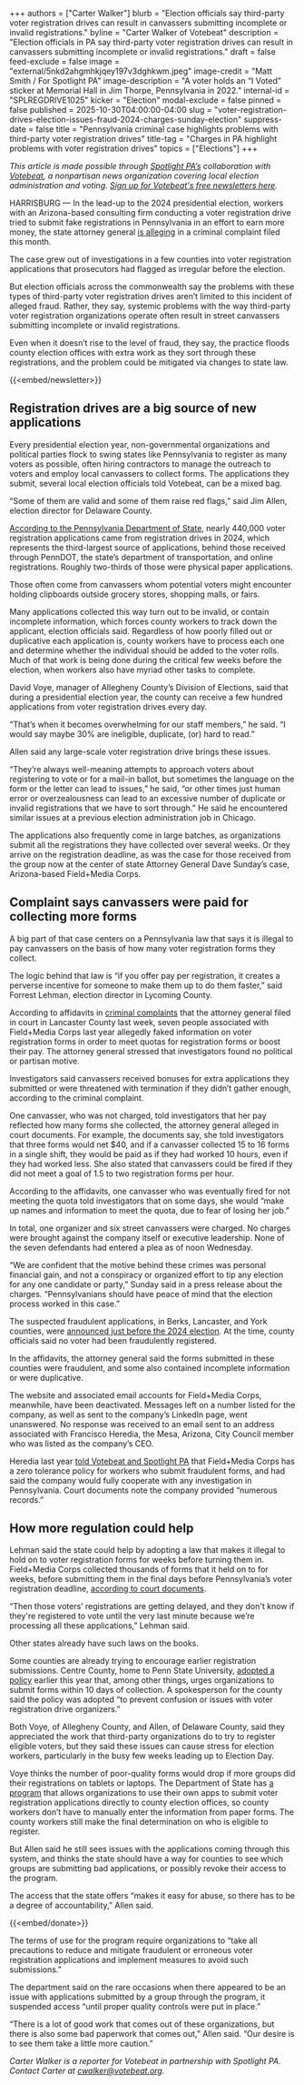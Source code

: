 +++
authors = ["Carter Walker"]
blurb = "Election officials say third-party voter registration drives can result in canvassers submitting incomplete or invalid registrations."
byline = "Carter Walker of Votebeat"
description = "Election officials in PA say third-party voter registration drives can result in canvassers submitting incomplete or invalid registrations."
draft = false
feed-exclude = false
image = "external/5nkd2ahgmhkjqey197v3dghkwm.jpeg"
image-credit = "Matt Smith / For Spotlight PA"
image-description = "A voter holds an “I Voted” sticker at Memorial Hall in Jim Thorpe, Pennsylvania in 2022."
internal-id = "SPLREGDRIVE1025"
kicker = "Election"
modal-exclude = false
pinned = false
published = 2025-10-30T04:00:00-04:00
slug = "voter-registration-drives-election-issues-fraud-2024-charges-sunday-election"
suppress-date = false
title = "Pennsylvania criminal case highlights problems with third-party voter registration drives"
title-tag = "Charges in PA highlight problems with voter registration drives"
topics = ["Elections"]
+++

<em>This article is made possible through </em><a href="https://www.spotlightpa.org/"><em>Spotlight PA’s</em></a><em> collaboration with </em><a href="https://www.votebeat.org/"><em>Votebeat</em></a><em>, a nonpartisan news organization covering local election administration and voting. </em><a href="https://www.votebeat.org/newsletters/"><em>Sign up for Votebeat&#39;s free newsletters here</em></a><em>.</em>

HARRISBURG — In the lead-up to the 2024 presidential election, workers with an Arizona-based consulting firm conducting a voter registration drive tried to submit fake registrations in Pennsylvania in an effort to earn more money, the state attorney general <a href="https://www.documentcloud.org/documents/26198324-zbcr-464-25-guillermo-sainz154110-1/#document/p11">is alleging</a> in a criminal complaint filed this month.

The case grew out of investigations in a few counties into voter registration applications that prosecutors had flagged as irregular before the election.

But election officials across the commonwealth say the problems with these types of third-party voter registration drives aren’t limited to this incident of alleged fraud. Rather, they say, systemic problems with the way third-party voter registration organizations operate often result in street canvassers submitting incomplete or invalid registrations.

Even when it doesn’t rise to the level of fraud, they say, the practice floods county election offices with extra work as they sort through these registrations, and the problem could be mitigated via changes to state law.

{{<embed/newsletter>}}

## Registration drives are a big source of new applications

Every presidential election year, non-governmental organizations and political parties flock to swing states like Pennsylvania to register as many voters as possible, often hiring contractors to manage the outreach to voters and employ local canvassers to collect forms. The applications they submit, several local election officials told Votebeat, can be a mixed bag.

“Some of them are valid and some of them raise red flags,” said Jim Allen, election director for Delaware County.

<a href="https://www.pa.gov/content/dam/copapwp-pagov/en/dos/resources/voting-and-elections/reports/voter-registration/dos_voter_registration_report_2024_final.pdf">According to the Pennsylvania Department of State</a>, nearly 440,000 voter registration applications came from registration drives in 2024, which represents the third-largest source of applications, behind those received through PennDOT, the state’s department of transportation, and online registrations. Roughly two-thirds of those were physical paper applications.

Those often come from canvassers whom potential voters might encounter holding clipboards outside grocery stores, shopping malls, or fairs.

Many applications collected this way turn out to be invalid, or contain incomplete information, which forces county workers to track down the applicant, election officials said. Regardless of how poorly filled out or duplicative each application is, county workers have to process each one and determine whether the individual should be added to the voter rolls. Much of that work is being done during the critical few weeks before the election, when workers also have myriad other tasks to complete.

David Voye, manager of Allegheny County’s Division of Elections, said that during a presidential election year, the county can receive a few hundred applications from voter registration drives every day.

“That’s when it becomes overwhelming for our staff members,” he said. “I would say maybe 30% are ineligible, duplicate, (or) hard to read.”

Allen said any large-scale voter registration drive brings these issues.

“They’re always well-meaning attempts to approach voters about registering to vote or for a mail-in ballot, but sometimes the language on the form or the letter can lead to issues,” he said, “or other times just human error or overzealousness can lead to an excessive number of duplicate or invalid registrations that we have to sort through.” He said he encountered similar issues at a previous election administration job in Chicago.

The applications also frequently come in large batches, as organizations submit all the registrations they have collected over several weeks. Or they arrive on the registration deadline,&nbsp;as was the case for those received from the group now at the center of state Attorney General Dave Sunday’s case, Arizona-based Field\+Media Corps.

## Complaint says canvassers were paid for collecting more forms

A big part of that case centers on a Pennsylvania law that says it is illegal to pay canvassers on the basis of how many voter registration forms they collect.

The logic behind that law is “if you offer pay per registration, it creates a perverse incentive for someone to make them up to do them faster,” said Forrest Lehman, election director in Lycoming County.

According to affidavits in <a href="https://www.documentcloud.org/documents/26198324-zbcr-464-25-guillermo-sainz154110-1/">criminal complaints</a> that the attorney general filed in court in Lancaster County last week, seven people associated with Field\+Media Corps last year allegedly faked information on voter registration forms in order to meet quotas for registration forms or boost their pay. The attorney general stressed that investigators found no political or partisan motive.

Investigators said canvassers received bonuses for extra applications they submitted or were threatened with termination if they didn’t gather enough, according to the criminal complaint.

One canvasser, who was not charged, told investigators that her pay reflected how many forms she collected, the attorney general alleged in court documents. For example, the documents say, she told investigators that three forms would net $40, and if a canvasser collected 15 to 16 forms in a single shift, they would be paid as if they had worked 10 hours, even if they had worked less. She also stated that canvassers could be fired if they did not meet a goal of 1.5 to two registration forms per hour.

According to the affidavits, one canvasser who was eventually fired for not meeting the quota told investigators that on some days, she would “make up names and information to meet the quota, due to fear of losing her job.”

In total, one organizer and six street canvassers were charged. No charges were brought against the company itself or executive leadership. None of the seven defendants had entered a plea as of noon Wednesday.

“We are confident that the motive behind these crimes was personal financial gain, and not a conspiracy or organized effort to tip any election for any one candidate or party,” Sunday said in a press release about the charges. “Pennsylvanians should have peace of mind that the election process worked in this case.”

The suspected fraudulent applications, in Berks, Lancaster, and York counties, were <a href="https://www.votebeat.org/2024/10/31/voter-registration-forms-suspected-fraud-field-media-corps-francisco-heredia/">announced just before the 2024 election</a>. At the time, county officials said no voter had been fraudulently registered.

In the affidavits, the attorney general said the forms submitted in these counties were fraudulent, and some also contained incomplete information or were duplicative.

The website and associated email accounts for Field\+Media Corps, meanwhile, have been deactivated. Messages left on a number listed for the company, as well as sent to the company’s LinkedIn page, went unanswered. No response was received to an email sent to an address associated with Francisco Heredia, the Mesa, Arizona, City Council member who was listed as the company’s CEO.

Heredia last year <a href="https://www.votebeat.org/2024/10/31/voter-registration-forms-suspected-fraud-field-media-corps-francisco-heredia/">told Votebeat and Spotlight PA</a> that Field\+Media Corps has a zero tolerance policy for workers who submit fraudulent forms, and had said the company would fully cooperate with any investigation in Pennsylvania. Court documents note the company provided “numerous records.”

## How more regulation could help

Lehman said the state could help by adopting a law that makes it illegal to hold on to voter registration forms for weeks before turning them in. Field\+Media Corps collected thousands of forms that it held on to for weeks, before submitting them in the final days before Pennsylvania’s voter registration deadline, <a href="https://www.documentcloud.org/documents/26198324-zbcr-464-25-guillermo-sainz154110-1/">according to court documents</a>.

“Then those voters’ registrations are getting delayed, and they don&#39;t know if they&#39;re registered to vote until the very last minute because we’re processing all these applications,” Lehman said.

Other states already have such laws on the books.

Some counties are already trying to encourage earlier registration submissions. Centre County, home to Penn State University, <a href="https://centrecountypa.gov/DocumentCenter/View/32253/Voter-Registration-Drives-Policy-">adopted a policy</a> earlier this year that, among other things, urges organizations to submit forms within 10 days of collection. A spokesperson for the county said the policy was adopted “to prevent confusion or issues with voter registration drive organizers.”

Both Voye, of Allegheny County, and Allen, of Delaware County, said they appreciated the work that third-party organizations do to try to register eligible voters, but they said these issues can cause stress for election workers, particularly in the busy few weeks leading up to Election Day.

Voye thinks the number of poor-quality forms would drop if more groups did their registrations on tablets or laptops. The Department of State has <a href="https://www.pa.gov/agencies/dos/resources/voting-and-elections-resources/pa-online-voter-registration-web-api-rfc">a program</a> that allows organizations to use their own apps to submit voter registration applications directly to county election offices, so county workers don’t have to manually enter the information from paper forms. The county workers still make the final determination on who is eligible to register.

But Allen said he still sees issues with the applications coming through this system, and thinks the state should have a way for counties to see which groups are submitting bad applications, or possibly revoke their access to the program.

The access that the state offers “makes it easy for abuse, so there has to be a degree of accountability,” Allen said.

{{<embed/donate>}}

The terms of use for the program require organizations to “take all precautions to reduce and mitigate fraudulent or erroneous voter registration applications and implement measures to avoid such submissions.”

The department said on the rare occasions when there appeared to be an issue with applications submitted by a group through the program, it suspended access “until proper quality controls were put in place.”

“There is a lot of good work that comes out of these organizations, but there is also some bad paperwork that comes out,” Allen said. “Our desire is to see them take a little more caution.”

<em>Carter Walker is a reporter for Votebeat in partnership with Spotlight PA. Contact Carter at </em><a href="mailto:cwalker@votebeat.org"><em>cwalker@votebeat.org</em></a><em>.</em>

